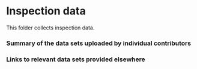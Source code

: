 # Inspection data

This folder collects inspection data. 

### Summary of the data sets uploaded by individual contributors

### Links to relevant data sets provided elsewhere


